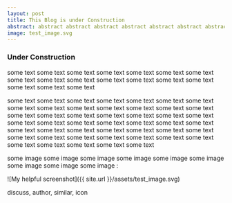 ```yaml
---
layout: post
title: This Blog is under Construction
abstract: abstract abstract abstract abstract abstract abstract abstract abstract abstract
image: test_image.svg
---
```


### Under Construction
some text some text some text some text some text some text some text some text some text some text some text some text some text some text some text some text some text

some text some text some text some text some text some text some text some text some text some text some text some text some text some text some text some text some text some text some text some text some text some text some text some text some text some text some text some text some text some text some text some text some text some text some text some text some text some text some text some text some text some text some text some text some text some text some text

some image some image some image some image some image some image some image some image some image :

![My helpful screenshot]({{ site.url }}/assets/test_image.svg)

discuss, author, similar, icon
